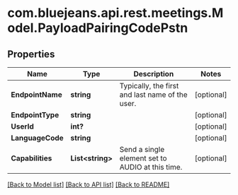 # com.bluejeans.api.rest.meetings.Model.PayloadPairingCodePstn
## Properties

Name | Type | Description | Notes
------------ | ------------- | ------------- | -------------
**EndpointName** | **string** | Typically, the first and last name of the user. | [optional] 
**EndpointType** | **string** |  | [optional] 
**UserId** | **int?** |  | [optional] 
**LanguageCode** | **string** |  | [optional] 
**Capabilities** | **List&lt;string&gt;** | Send a single element set to AUDIO at this time. | [optional] 

[[Back to Model list]](../README.md#documentation-for-models) [[Back to API list]](../README.md#documentation-for-api-endpoints) [[Back to README]](../README.md)

